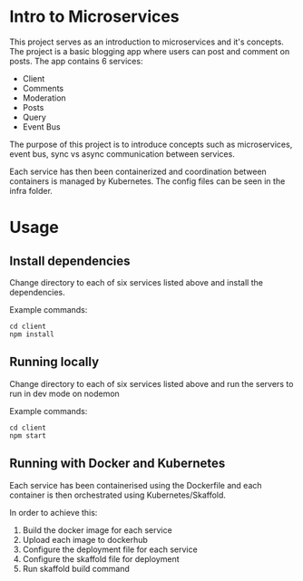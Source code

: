 # Intro to Microservices

This project serves as an introduction to microservices and it's concepts.  The project is a basic blogging app where users can post and comment on posts.  The app contains 6 services:

* Client
* Comments
* Moderation
* Posts
* Query
* Event Bus

The purpose of this project is to introduce concepts such as microservices, event bus, sync vs async communication between services.

Each service has then been containerized and coordination between containers is managed by Kubernetes.  The config files can be seen in the infra folder.

# Usage

## Install dependencies

Change directory to each of six services listed above and install the dependencies.

Example commands:
```
cd client
npm install
```
## Running locally

Change directory to each of six services listed above and run the servers to run in dev mode on nodemon

Example commands:
```
cd client
npm start
```

## Running with Docker and Kubernetes

Each service has been containerised using the Dockerfile and each container is then orchestrated using Kubernetes/Skaffold.

In order to achieve this:

1. Build the docker image for each service
2. Upload each image to dockerhub
3. Configure the deployment file for each service
4. Configure the skaffold file for deployment
5. Run skaffold build command
